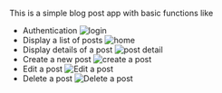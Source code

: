 This is a simple blog post app with basic functions like
- Authentication
![login](https://github.com/NhiCao/finance-blog-django/tree/master/finance_blog/static/logIn.png)
- Display a list of posts
![home](https://github.com/NhiCao/finance-blog-django/tree/master/finance_blog/static/home.png)
- Display details of a post
![post detail](https://github.com/NhiCao/finance-blog-django/tree/master/finance_blog/static/postDetail.png)
- Create a new post
![create a post](https://github.com/NhiCao/finance-blog-django/tree/master/finance_blog/static/postCreate.png)
- Edit a post
![Edit a post](https://github.com/NhiCao/finance-blog-django/tree/master/finance_blog/static/postEdit.png)
- Delete a post
![Delete a post](https://github.com/NhiCao/finance-blog-django/tree/master/finance_blog/static/postDelete.png)